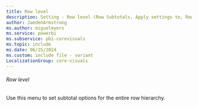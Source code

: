 ```yaml
---
title: Row level
description: Setting - Row level (Row Subtotals, Apply settings to, Row level)
author: JaedenArmstrong
ms.author: miguelmyers
ms.service: powerbi
ms.subservice: pbi-corevisuals
ms.topic: include
ms.date: 06/25/2024
ms.custom: include file - variant
LocalizationGroup: core-visuals
---
```

###### Row level

Use this menu to set subtotal options for the entire row hierarchy.
